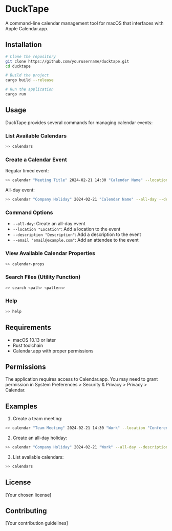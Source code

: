 # DuckTape

A command-line calendar management tool for macOS that interfaces with Apple Calendar.app.

## Installation

```bash
# Clone the repository
git clone https://github.com/yourusername/ducktape.git
cd ducktape

# Build the project
cargo build --release

# Run the application
cargo run
```

## Usage

DuckTape provides several commands for managing calendar events:

### List Available Calendars

```bash
>> calendars
```

### Create a Calendar Event

Regular timed event:
```bash
>> calendar "Meeting Title" 2024-02-21 14:30 "Calendar Name" --location "Conference Room" --description "Meeting details" --email "attendee@example.com"
```

All-day event:
```bash
>> calendar "Company Holiday" 2024-02-21 "Calendar Name" --all-day --description "Office Closed"
```

### Command Options

- `--all-day`: Create an all-day event
- `--location "Location"`: Add a location to the event
- `--description "Description"`: Add a description to the event
- `--email "email@example.com"`: Add an attendee to the event

### View Available Calendar Properties

```bash
>> calendar-props
```

### Search Files (Utility Function)

```bash
>> search <path> <pattern>
```

### Help

```bash
>> help
```

## Requirements

- macOS 10.13 or later
- Rust toolchain
- Calendar.app with proper permissions

## Permissions

The application requires access to Calendar.app. You may need to grant permission in System Preferences > Security & Privacy > Privacy > Calendar.

## Examples

1. Create a team meeting:
```bash
>> calendar "Team Meeting" 2024-02-21 14:30 "Work" --location "Conference Room" --description "Weekly sync" --email "team@company.com"
```

2. Create an all-day holiday:
```bash
>> calendar "Company Holiday" 2024-02-21 "Work" --all-day --description "Office Closed"
```

3. List available calendars:
```bash
>> calendars
```

## License

[Your chosen license]

## Contributing

[Your contribution guidelines]
